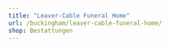 ```yaml
---
title: "Leaver-Cable Funeral Home"
url: /buckingham/leaver-cable-funeral-home/
shop: Bestattungen
---
```

